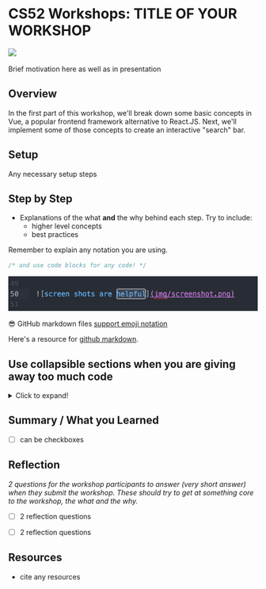 # CS52 Workshops:  TITLE OF YOUR WORKSHOP

![](http://i.giphy.com/eUh8NINbZf9Ys.gif)

Brief motivation here as well as in presentation

## Overview

In the first part of this workshop, we'll break down some basic concepts in Vue, a popular frontend framework alternative to React.JS. Next, we'll implement some of those concepts to create an interactive "search" bar.

## Setup

Any necessary setup steps

## Step by Step

* Explanations of the what **and** the why behind each step. Try to include:
  * higher level concepts
  * best practices

Remember to explain any notation you are using.

```javascript
/* and use code blocks for any code! */
```

![screen shots are helpful](img/screenshot.png)

:sunglasses: GitHub markdown files [support emoji notation](http://www.emoji-cheat-sheet.com/)

Here's a resource for [github markdown](https://guides.github.com/features/mastering-markdown/).

## Use collapsible sections when you are giving away too much code
<details>
 <summary>Click to expand!</summary>
 
 ```js
 // some code
 console.log('hi');
 ```
</details>



## Summary / What you Learned

* [ ] can be checkboxes

## Reflection

*2 questions for the workshop participants to answer (very short answer) when they submit the workshop. These should try to get at something core to the workshop, the what and the why.*

* [ ] 2 reflection questions
* [ ] 2 reflection questions


## Resources

* cite any resources
